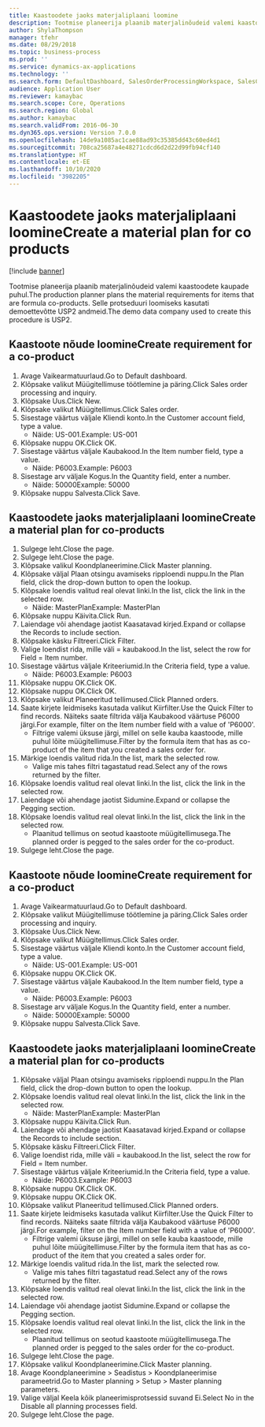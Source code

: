 ```yaml
---
title: Kaastoodete jaoks materjaliplaani loomine
description: Tootmise planeerija plaanib materjalinõudeid valemi kaastoodete kaupade puhul.
author: ShylaThompson
manager: tfehr
ms.date: 08/29/2018
ms.topic: business-process
ms.prod: ''
ms.service: dynamics-ax-applications
ms.technology: ''
ms.search.form: DefaultDashboard, SalesOrderProcessingWorkspace, SalesCreateOrder, SalesTable, ReqCreatePlanWorkspace, ReqTransPlanCard, SysQueryForm, ReqTransPo
audience: Application User
ms.reviewer: kamaybac
ms.search.scope: Core, Operations
ms.search.region: Global
ms.author: kamaybac
ms.search.validFrom: 2016-06-30
ms.dyn365.ops.version: Version 7.0.0
ms.openlocfilehash: 14de9a1085ac1cae88ad93c35385dd43c60ed4d1
ms.sourcegitcommit: 708ca25687a4e48271cdcd6d2d22d99fb94cf140
ms.translationtype: HT
ms.contentlocale: et-EE
ms.lasthandoff: 10/10/2020
ms.locfileid: "3982205"
---
```

# <a name="create-a-material-plan-for-co-products"></a><span data-ttu-id="b2a4d-103">Kaastoodete jaoks materjaliplaani loomine</span><span class="sxs-lookup"><span data-stu-id="b2a4d-103">Create a material plan for co products</span></span>

[!include [banner](../../includes/banner.md)]

<span data-ttu-id="b2a4d-104">Tootmise planeerija plaanib materjalinõudeid valemi kaastoodete kaupade puhul.</span><span class="sxs-lookup"><span data-stu-id="b2a4d-104">The production planner plans the material requirements for items that are formula co-products.</span></span> <span data-ttu-id="b2a4d-105">Selle protseduuri loomiseks kasutati demoettevõtte USP2 andmeid.</span><span class="sxs-lookup"><span data-stu-id="b2a4d-105">The demo data company used to create this procedure is USP2.</span></span>


## <a name="create-requirement-for-a-co-product"></a><span data-ttu-id="b2a4d-106">Kaastoote nõude loomine</span><span class="sxs-lookup"><span data-stu-id="b2a4d-106">Create requirement for a co-product</span></span>
1. <span data-ttu-id="b2a4d-107">Avage Vaikearmatuurlaud.</span><span class="sxs-lookup"><span data-stu-id="b2a4d-107">Go to Default dashboard.</span></span>
2. <span data-ttu-id="b2a4d-108">Klõpsake valikut Müügitellimuse töötlemine ja päring.</span><span class="sxs-lookup"><span data-stu-id="b2a4d-108">Click Sales order processing and inquiry.</span></span>
3. <span data-ttu-id="b2a4d-109">Klõpsake Uus.</span><span class="sxs-lookup"><span data-stu-id="b2a4d-109">Click New.</span></span>
4. <span data-ttu-id="b2a4d-110">Klõpsake valikut Müügitellimus.</span><span class="sxs-lookup"><span data-stu-id="b2a4d-110">Click Sales order.</span></span>
5. <span data-ttu-id="b2a4d-111">Sisestage väärtus väljale Kliendi konto.</span><span class="sxs-lookup"><span data-stu-id="b2a4d-111">In the Customer account field, type a value.</span></span>
    * <span data-ttu-id="b2a4d-112">Näide: US-001.</span><span class="sxs-lookup"><span data-stu-id="b2a4d-112">Example: US-001</span></span>  
6. <span data-ttu-id="b2a4d-113">Klõpsake nuppu OK.</span><span class="sxs-lookup"><span data-stu-id="b2a4d-113">Click OK.</span></span>
7. <span data-ttu-id="b2a4d-114">Sisestage väärtus väljale Kaubakood.</span><span class="sxs-lookup"><span data-stu-id="b2a4d-114">In the Item number field, type a value.</span></span>
    * <span data-ttu-id="b2a4d-115">Näide: P6003.</span><span class="sxs-lookup"><span data-stu-id="b2a4d-115">Example: P6003</span></span>  
8. <span data-ttu-id="b2a4d-116">Sisestage arv väljale Kogus.</span><span class="sxs-lookup"><span data-stu-id="b2a4d-116">In the Quantity field, enter a number.</span></span>
    * <span data-ttu-id="b2a4d-117">Näide: 50000</span><span class="sxs-lookup"><span data-stu-id="b2a4d-117">Example: 50000</span></span>  
9. <span data-ttu-id="b2a4d-118">Klõpsake nuppu Salvesta.</span><span class="sxs-lookup"><span data-stu-id="b2a4d-118">Click Save.</span></span>

## <a name="create-a-material-plan-for-co-products"></a><span data-ttu-id="b2a4d-119">Kaastoodete jaoks materjaliplaani loomine</span><span class="sxs-lookup"><span data-stu-id="b2a4d-119">Create a material plan for co-products</span></span>
1. <span data-ttu-id="b2a4d-120">Sulgege leht.</span><span class="sxs-lookup"><span data-stu-id="b2a4d-120">Close the page.</span></span>
2. <span data-ttu-id="b2a4d-121">Sulgege leht.</span><span class="sxs-lookup"><span data-stu-id="b2a4d-121">Close the page.</span></span>
3. <span data-ttu-id="b2a4d-122">Klõpsake valikul Koondplaneerimine.</span><span class="sxs-lookup"><span data-stu-id="b2a4d-122">Click Master planning.</span></span>
4. <span data-ttu-id="b2a4d-123">Klõpsake väljal Plaan otsingu avamiseks ripploendi nuppu.</span><span class="sxs-lookup"><span data-stu-id="b2a4d-123">In the Plan field, click the drop-down button to open the lookup.</span></span>
5. <span data-ttu-id="b2a4d-124">Klõpsake loendis valitud real olevat linki.</span><span class="sxs-lookup"><span data-stu-id="b2a4d-124">In the list, click the link in the selected row.</span></span>
    * <span data-ttu-id="b2a4d-125">Näide: MasterPlan</span><span class="sxs-lookup"><span data-stu-id="b2a4d-125">Example: MasterPlan</span></span>  
6. <span data-ttu-id="b2a4d-126">Klõpsake nuppu Käivita.</span><span class="sxs-lookup"><span data-stu-id="b2a4d-126">Click Run.</span></span>
7. <span data-ttu-id="b2a4d-127">Laiendage või ahendage jaotist Kaasatavad kirjed.</span><span class="sxs-lookup"><span data-stu-id="b2a4d-127">Expand or collapse the Records to include section.</span></span>
8. <span data-ttu-id="b2a4d-128">Klõpsake käsku Filtreeri.</span><span class="sxs-lookup"><span data-stu-id="b2a4d-128">Click Filter.</span></span>
9. <span data-ttu-id="b2a4d-129">Valige loendist rida, mille väli = kaubakood.</span><span class="sxs-lookup"><span data-stu-id="b2a4d-129">In the list, select the row for Field = Item number.</span></span>
10. <span data-ttu-id="b2a4d-130">Sisestage väärtus väljale Kriteeriumid.</span><span class="sxs-lookup"><span data-stu-id="b2a4d-130">In the Criteria field, type a value.</span></span>
    * <span data-ttu-id="b2a4d-131">Näide: P6003.</span><span class="sxs-lookup"><span data-stu-id="b2a4d-131">Example: P6003</span></span>  
11. <span data-ttu-id="b2a4d-132">Klõpsake nuppu OK.</span><span class="sxs-lookup"><span data-stu-id="b2a4d-132">Click OK.</span></span>
12. <span data-ttu-id="b2a4d-133">Klõpsake nuppu OK.</span><span class="sxs-lookup"><span data-stu-id="b2a4d-133">Click OK.</span></span>
13. <span data-ttu-id="b2a4d-134">Klõpsake valikut Planeeritud tellimused.</span><span class="sxs-lookup"><span data-stu-id="b2a4d-134">Click Planned orders.</span></span>
14. <span data-ttu-id="b2a4d-135">Saate kirjete leidmiseks kasutada valikut Kiirfilter.</span><span class="sxs-lookup"><span data-stu-id="b2a4d-135">Use the Quick Filter to find records.</span></span> <span data-ttu-id="b2a4d-136">Näiteks saate filtrida välja Kaubakood väärtuse P6000 järgi.</span><span class="sxs-lookup"><span data-stu-id="b2a4d-136">For example, filter on the Item number field with a value of 'P6000'.</span></span>
    * <span data-ttu-id="b2a4d-137">Filtrige valemi üksuse järgi, millel on selle kauba kaastoode, mille puhul lõite müügitellimuse.</span><span class="sxs-lookup"><span data-stu-id="b2a4d-137">Filter by the formula item that has as co-product of the item that you created a sales order for.</span></span>  
15. <span data-ttu-id="b2a4d-138">Märkige loendis valitud rida.</span><span class="sxs-lookup"><span data-stu-id="b2a4d-138">In the list, mark the selected row.</span></span>
    * <span data-ttu-id="b2a4d-139">Valige mis tahes filtri tagastatud read.</span><span class="sxs-lookup"><span data-stu-id="b2a4d-139">Select any of the rows returned by the filter.</span></span>  
16. <span data-ttu-id="b2a4d-140">Klõpsake loendis valitud real olevat linki.</span><span class="sxs-lookup"><span data-stu-id="b2a4d-140">In the list, click the link in the selected row.</span></span>
17. <span data-ttu-id="b2a4d-141">Laiendage või ahendage jaotist Sidumine.</span><span class="sxs-lookup"><span data-stu-id="b2a4d-141">Expand or collapse the Pegging section.</span></span>
18. <span data-ttu-id="b2a4d-142">Klõpsake loendis valitud real olevat linki.</span><span class="sxs-lookup"><span data-stu-id="b2a4d-142">In the list, click the link in the selected row.</span></span>
    * <span data-ttu-id="b2a4d-143">Plaanitud tellimus on seotud kaastoote müügitellimusega.</span><span class="sxs-lookup"><span data-stu-id="b2a4d-143">The planned order is pegged to the sales order for the co-product.</span></span>  
19. <span data-ttu-id="b2a4d-144">Sulgege leht.</span><span class="sxs-lookup"><span data-stu-id="b2a4d-144">Close the page.</span></span>

## <a name="create-requirement-for-a-co-product"></a><span data-ttu-id="b2a4d-145">Kaastoote nõude loomine</span><span class="sxs-lookup"><span data-stu-id="b2a4d-145">Create requirement for a co-product</span></span>
1. <span data-ttu-id="b2a4d-146">Avage Vaikearmatuurlaud.</span><span class="sxs-lookup"><span data-stu-id="b2a4d-146">Go to Default dashboard.</span></span>
2. <span data-ttu-id="b2a4d-147">Klõpsake valikut Müügitellimuse töötlemine ja päring.</span><span class="sxs-lookup"><span data-stu-id="b2a4d-147">Click Sales order processing and inquiry.</span></span>
3. <span data-ttu-id="b2a4d-148">Klõpsake Uus.</span><span class="sxs-lookup"><span data-stu-id="b2a4d-148">Click New.</span></span>
4. <span data-ttu-id="b2a4d-149">Klõpsake valikut Müügitellimus.</span><span class="sxs-lookup"><span data-stu-id="b2a4d-149">Click Sales order.</span></span>
5. <span data-ttu-id="b2a4d-150">Sisestage väärtus väljale Kliendi konto.</span><span class="sxs-lookup"><span data-stu-id="b2a4d-150">In the Customer account field, type a value.</span></span>
    * <span data-ttu-id="b2a4d-151">Näide: US-001.</span><span class="sxs-lookup"><span data-stu-id="b2a4d-151">Example: US-001</span></span>  
6. <span data-ttu-id="b2a4d-152">Klõpsake nuppu OK.</span><span class="sxs-lookup"><span data-stu-id="b2a4d-152">Click OK.</span></span>
7. <span data-ttu-id="b2a4d-153">Sisestage väärtus väljale Kaubakood.</span><span class="sxs-lookup"><span data-stu-id="b2a4d-153">In the Item number field, type a value.</span></span>
    * <span data-ttu-id="b2a4d-154">Näide: P6003.</span><span class="sxs-lookup"><span data-stu-id="b2a4d-154">Example: P6003</span></span>  
8. <span data-ttu-id="b2a4d-155">Sisestage arv väljale Kogus.</span><span class="sxs-lookup"><span data-stu-id="b2a4d-155">In the Quantity field, enter a number.</span></span>
    * <span data-ttu-id="b2a4d-156">Näide: 50000</span><span class="sxs-lookup"><span data-stu-id="b2a4d-156">Example: 50000</span></span>  
9. <span data-ttu-id="b2a4d-157">Klõpsake nuppu Salvesta.</span><span class="sxs-lookup"><span data-stu-id="b2a4d-157">Click Save.</span></span>

## <a name="create-a-material-plan-for-co-products"></a><span data-ttu-id="b2a4d-158">Kaastoodete jaoks materjaliplaani loomine</span><span class="sxs-lookup"><span data-stu-id="b2a4d-158">Create a material plan for co-products</span></span>
1. <span data-ttu-id="b2a4d-159">Klõpsake väljal Plaan otsingu avamiseks ripploendi nuppu.</span><span class="sxs-lookup"><span data-stu-id="b2a4d-159">In the Plan field, click the drop-down button to open the lookup.</span></span>
2. <span data-ttu-id="b2a4d-160">Klõpsake loendis valitud real olevat linki.</span><span class="sxs-lookup"><span data-stu-id="b2a4d-160">In the list, click the link in the selected row.</span></span>
    * <span data-ttu-id="b2a4d-161">Näide: MasterPlan</span><span class="sxs-lookup"><span data-stu-id="b2a4d-161">Example: MasterPlan</span></span>  
3. <span data-ttu-id="b2a4d-162">Klõpsake nuppu Käivita.</span><span class="sxs-lookup"><span data-stu-id="b2a4d-162">Click Run.</span></span>
4. <span data-ttu-id="b2a4d-163">Laiendage või ahendage jaotist Kaasatavad kirjed.</span><span class="sxs-lookup"><span data-stu-id="b2a4d-163">Expand or collapse the Records to include section.</span></span>
5. <span data-ttu-id="b2a4d-164">Klõpsake käsku Filtreeri.</span><span class="sxs-lookup"><span data-stu-id="b2a4d-164">Click Filter.</span></span>
6. <span data-ttu-id="b2a4d-165">Valige loendist rida, mille väli = kaubakood.</span><span class="sxs-lookup"><span data-stu-id="b2a4d-165">In the list, select the row for Field = Item number.</span></span>
7. <span data-ttu-id="b2a4d-166">Sisestage väärtus väljale Kriteeriumid.</span><span class="sxs-lookup"><span data-stu-id="b2a4d-166">In the Criteria field, type a value.</span></span>
    * <span data-ttu-id="b2a4d-167">Näide: P6003.</span><span class="sxs-lookup"><span data-stu-id="b2a4d-167">Example: P6003</span></span>  
8. <span data-ttu-id="b2a4d-168">Klõpsake nuppu OK.</span><span class="sxs-lookup"><span data-stu-id="b2a4d-168">Click OK.</span></span>
9. <span data-ttu-id="b2a4d-169">Klõpsake nuppu OK.</span><span class="sxs-lookup"><span data-stu-id="b2a4d-169">Click OK.</span></span>
10. <span data-ttu-id="b2a4d-170">Klõpsake valikut Planeeritud tellimused.</span><span class="sxs-lookup"><span data-stu-id="b2a4d-170">Click Planned orders.</span></span>
11. <span data-ttu-id="b2a4d-171">Saate kirjete leidmiseks kasutada valikut Kiirfilter.</span><span class="sxs-lookup"><span data-stu-id="b2a4d-171">Use the Quick Filter to find records.</span></span> <span data-ttu-id="b2a4d-172">Näiteks saate filtrida välja Kaubakood väärtuse P6000 järgi.</span><span class="sxs-lookup"><span data-stu-id="b2a4d-172">For example, filter on the Item number field with a value of 'P6000'.</span></span>
    * <span data-ttu-id="b2a4d-173">Filtrige valemi üksuse järgi, millel on selle kauba kaastoode, mille puhul lõite müügitellimuse.</span><span class="sxs-lookup"><span data-stu-id="b2a4d-173">Filter by the formula item that has as co-product of the item that you created a sales order for.</span></span>  
12. <span data-ttu-id="b2a4d-174">Märkige loendis valitud rida.</span><span class="sxs-lookup"><span data-stu-id="b2a4d-174">In the list, mark the selected row.</span></span>
    * <span data-ttu-id="b2a4d-175">Valige mis tahes filtri tagastatud read.</span><span class="sxs-lookup"><span data-stu-id="b2a4d-175">Select any of the rows returned by the filter.</span></span>  
13. <span data-ttu-id="b2a4d-176">Klõpsake loendis valitud real olevat linki.</span><span class="sxs-lookup"><span data-stu-id="b2a4d-176">In the list, click the link in the selected row.</span></span>
14. <span data-ttu-id="b2a4d-177">Laiendage või ahendage jaotist Sidumine.</span><span class="sxs-lookup"><span data-stu-id="b2a4d-177">Expand or collapse the Pegging section.</span></span>
15. <span data-ttu-id="b2a4d-178">Klõpsake loendis valitud real olevat linki.</span><span class="sxs-lookup"><span data-stu-id="b2a4d-178">In the list, click the link in the selected row.</span></span>
    * <span data-ttu-id="b2a4d-179">Plaanitud tellimus on seotud kaastoote müügitellimusega.</span><span class="sxs-lookup"><span data-stu-id="b2a4d-179">The planned order is pegged to the sales order for the co-product.</span></span>  
16. <span data-ttu-id="b2a4d-180">Sulgege leht.</span><span class="sxs-lookup"><span data-stu-id="b2a4d-180">Close the page.</span></span>
17. <span data-ttu-id="b2a4d-181">Klõpsake valikul Koondplaneerimine.</span><span class="sxs-lookup"><span data-stu-id="b2a4d-181">Click Master planning.</span></span>
18. <span data-ttu-id="b2a4d-182">Avage Koondplaneerimine > Seadistus > Koondplaneerimise parameetrid.</span><span class="sxs-lookup"><span data-stu-id="b2a4d-182">Go to Master planning > Setup > Master planning parameters.</span></span>
19. <span data-ttu-id="b2a4d-183">Valige väljal Keela kõik planeerimisprotsessid suvand Ei.</span><span class="sxs-lookup"><span data-stu-id="b2a4d-183">Select No in the Disable all planning processes field.</span></span>
20. <span data-ttu-id="b2a4d-184">Sulgege leht.</span><span class="sxs-lookup"><span data-stu-id="b2a4d-184">Close the page.</span></span>

